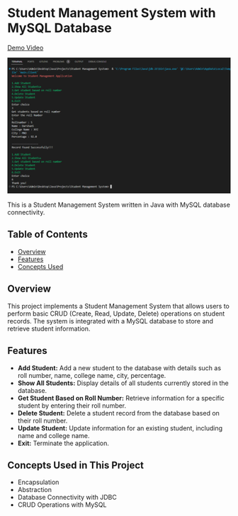 # Student Management System with MySQL Database

[Demo Video](https://drive.google.com/file/d/1AsjREp-7_PCYlWFJ6o33vq5WLFtHUhaE/view?usp=sharing)

![Student Management System](https://raw.githubusercontent.com/darskp/Student-Management-System-Java-with-DB/c09042ee26ba7a0c3e40b6972dab99edf21c23be/Student-Management-System-Java-with-DB.PNG)

This is a Student Management System written in Java with MySQL database connectivity.

## Table of Contents
- [Overview](#overview)
- [Features](#features)
- [Concepts Used](#concepts-used-in-this-project)

## Overview

This project implements a Student Management System that allows users to perform basic CRUD (Create, Read, Update, Delete) operations on student records. The system is integrated with a MySQL database to store and retrieve student information.

## Features

- **Add Student:** Add a new student to the database with details such as roll number, name, college name, city, percentage.
- **Show All Students:** Display details of all students currently stored in the database.
- **Get Student Based on Roll Number:** Retrieve information for a specific student by entering their roll number.
- **Delete Student:** Delete a student record from the database based on their roll number.
- **Update Student:** Update information for an existing student, including name and college name.
- **Exit:** Terminate the application.

## Concepts Used in This Project
- Encapsulation
- Abstraction
- Database Connectivity with JDBC
- CRUD Operations with MySQL
